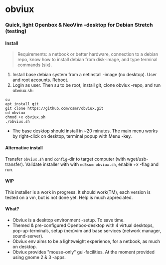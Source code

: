 # obviux

### Quick, light Openbox &amp; NeoVim -desktop for Debian Stretch (testing)

#### Install
> Requirements: a netbook or better hardware, connection to a debian repo, know how to install debian from disk-image, and type terminal commands (six).

1. Install base debian system from a netinstall -image (no desktop). User and root accounts. Reboot.
2. Login as user. Then su to be root, install git, clone obviux -repo, and run obviux.sh:

```shell
su
apt install git
git clone https://github.com/csmr/obviux.git
cd obviux
chmod +x obviux.sh
./obviux.sh
```

- The base desktop should install in ~20 minutes. The main menu works by right-click on desktop, terminal popup with Menu -key.

#### Alternative install
Transfer `obviux.sh` and `config`-dir to target computer (with wget/usb-transfer). Validate installer with with `md5sum obviux.sh`, enable +x -flag and run.

#### WIP
This installer is a work in progress. It should work(TM), each version is tested on a vm, but is not done yet. Help is much appreciated.

#### What?
- Obviux is a desktop environment -setup. To save time.
- Themed & pre-configured Openbox-desktop with 4 virtual desktops, pop-up-terminals, setup (neo)vim and base services (network manager, sound-server).
- Obviux env aims to be a lightweight experience, for a netbook, as much on desktop.
- Obviux provides "mouse-only" gui-facilities. At the moment provided using gnome 2 & 3 -apps.
